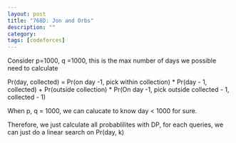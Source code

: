```yaml
---
layout: post
title: "768D: Jon and Orbs"
description: ""
category: 
tags: [codeforces]
---
```

Consider p=1000, q =1000, this is the max number of days we possible need to calculate

Pr(day, collected) =  Pr(on day -1, pick within collection)  *  Pr(day - 1, collected) + Pr(outside collection) * Pr(On day -1, pick outside collected - 1, collected - 1)

When p, q = 1000,  we can calucate to know day < 1000 for sure.

Therefore, we just calculate all probablilites with DP, for each queries, we can just do a linear search on Pr(day, k)

